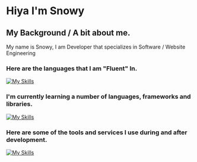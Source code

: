 # Hiya I'm Snowy

## My Background / A bit about me.
My name is Snowy, I am Developer that specializes in Software / Website Engineering 

### Here are the languages that I am "Fluent" In.
[![My Skills](https://skillicons.dev/icons?i=js,html,css)](https://e-z.bio/snowyjs)

### I'm currently learning a number of languages, frameworks and libraries.
[![My Skills](https://skillicons.dev/icons?i=c,cs,java,kotlin,unity,lua,maven)](https://e-z.bio/snowyjs)

### Here are some of the tools and services I use during and after development.
[![My Skills](https://skillicons.dev/icons?i=vscode,visualstudio,aws,azure,cloudflare,github)](https://e-z.bio/snowyjs)

